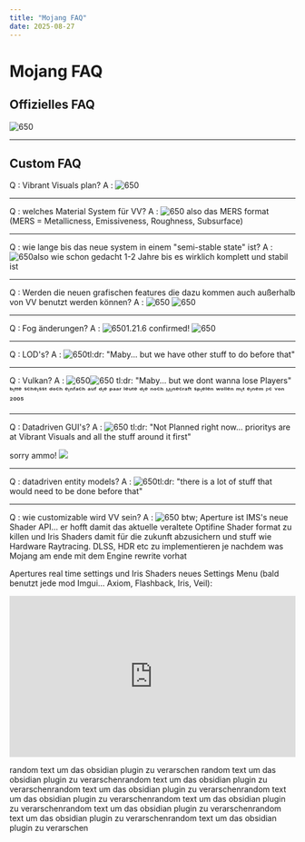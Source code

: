 ```yaml
---
title: "Mojang FAQ"
date: 2025-08-27
---
```


# Mojang FAQ
  
## Offizielles FAQ
 ![650](https://i.imgur.com/XC8lG1k.png)

--- 
 

## Custom FAQ

   Q : Vibrant Visuals plan? 
   A : ![650](https://i.imgur.com/1FIGfoA.png)
   
   
   --- 
 
 
 
  Q : welches Material System für VV?
  A : ![650](https://i.imgur.com/oVIcoPB.jpeg)
 also das MERS format 
 (MERS = Metallicness, Emissiveness, Roughness, Subsurface)
 
 
   ---
   
   
   Q : wie lange bis das neue system in einem "semi-stable state" ist?
   A : ![650](https://i.imgur.com/xGiEQDJ.png)also wie schon gedacht 1-2 Jahre bis es wirklich komplett und stabil ist
   
   --- 
   
   
   
   Q : Werden die neuen grafischen features die dazu kommen auch außerhalb von VV benutzt werden können?
   A : ![650](https://i.imgur.com/nL0SvUe.jpeg)
   ![650](https://i.imgur.com/yKUP234.jpeg)
   
   

--- 
 
 
 
  Q : Fog änderungen?
  A : ![650](https://i.imgur.com/NoujjrX.png)1.21.6 confirmed! 
  ![650](https://i.imgur.com/R3ml0Qk.png)

---
 
 
   Q : LOD's? 
   A : ![650](https://i.imgur.com/knnSlti.png)tl:dr: "Maby... but we have other stuff to do before that"
   
   --- 


   Q : Vulkan?
   A : ![650](https://i.imgur.com/WehK5uU.png)![650](https://i.imgur.com/xFLitwM.png) tl:dr: "Maby... but we dont wanna lose Players"                                    ᵇᶦᵗᵗᵉ ˢᶜʰᵉᶦˢˢᵗ ᵈᵒᶜʰ ᵉᶦⁿᶠᵃᶜʰ ᵃᵘᶠ ᵈᶦᵉ ᵖᵃᵃʳ ˡᵉᵘᵗᵉ ᵈᶦᵉ ⁿᵒᶜʰ ᴹᶦⁿᵉᶜʳᵃᶠᵗ ˢᵖᶦᵉˡᵉⁿ ʷᵒˡˡᵉⁿ ᵐᶦᵗ ᵉᶦⁿᵉᵐ ᴾᶜ ᵛᵒⁿ ²⁰⁰⁵
   
   --- 
   
   Q : Datadriven GUI's?
   A : ![650](https://i.imgur.com/gKABjyg.png) tl:dr: "Not Planned right now... prioritys are at Vibrant Visuals and all the stuff around it first"
   
   sorry ammo! ![](https://cdn.7tv.app/emote/01EZPG1FN80001SNAW00ADK2DY/1x.avif)
 
 --- 
  Q : datadriven entity models?
  A : ![650](https://i.imgur.com/pbthNwZ.png)tl:dr: "there is a lot of stuff that would need to be done before that"
 
 ___ 
 
 
 Q : wie customizable wird VV sein?
 A : ![650](https://i.imgur.com/DbGGnIi.png) btw; Aperture ist IMS's neue Shader API... er hofft damit das aktuelle veraltete Optifine Shader format zu killen und Iris Shaders damit für die zukunft abzusichern und stuff wie Hardware Raytracing. DLSS, HDR etc zu implementieren je nachdem was Mojang am ende mit dem Engine rewrite vorhat
 
 Apertures real time settings und Iris Shaders neues Settings Menu (bald benutzt jede mod Imgui... Axiom, Flashback, Iris, Veil): <div style="width: 100%; height: 0px; position: relative; padding-bottom: 56.250%;"><iframe src="https://streamable.com/e/lee3nc?quality=highest" frameborder="0" width="100%" height="100%" allowfullscreen style="width: 100%; height: 100%; position: absolute;"></iframe></div>
 
random text um das obsidian plugin zu verarschen
random text um das obsidian plugin zu verarschenrandom text um das obsidian plugin zu verarschenrandom text um das obsidian plugin zu verarschenrandom text um das obsidian plugin zu verarschenrandom text um das obsidian plugin zu verarschenrandom text um das obsidian plugin zu verarschenrandom text um das obsidian plugin zu verarschenrandom text um das obsidian plugin zu verarschen